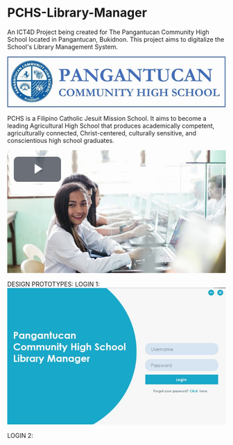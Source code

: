 # PCHS-Library-Manager
An ICT4D Project being created for The Pangantucan Community High School located in Pangantucan, Bukidnon. This project aims to digitalize the School's Library Management System.


![alt text](https://github.com/bwjctan1999/PCHS-Library-Manager/blob/main/Previews/PCHS%20Logo-Name.png?raw=true)

PCHS is a Filipino Catholic Jesuit Mission School. It aims to become a leading Agricultural High School that produces academically competent, agriculturally connected, Christ-centered, culturally sensitive, and conscientious high school graduates.


[![Watch the video](https://github.com/bwjctan1999/PCHS-Library-Manager/blob/main/Previews/pchs%20video.jpg?raw=true)](https://youtu.be/CxMa-aqhhDs)

DESIGN PROTOTYPES: 
LOGIN 1:
![alt text](https://github.com/bwjctan1999/PCHS-Library-Manager/blob/main/Previews/Login%20Prototype%201.jpg?raw=true)

LOGIN 2:


